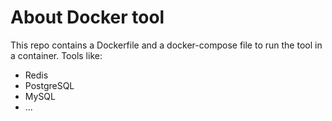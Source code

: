 # About Docker tool

This repo contains a Dockerfile and a docker-compose file to run the tool in a container. Tools like:
- Redis
- PostgreSQL
- MySQL
- ...